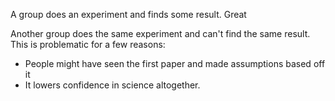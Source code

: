 A group does an experiment and finds some result. Great

Another group does the same experiment and can't find the same result. This is problematic for a few reasons:

 - People might have seen the first paper and made assumptions based off it
 - It lowers confidence in science altogether.

